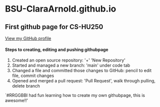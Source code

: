 # **BSU-ClaraArnold.github.io**
## First github page for CS-HU250
[View my GitHub profile](https://github.com/claraarnold)

#### Steps to creating, editing and pushing githubpage
1. Created an open source repository: '+' 'New Repository'
2. Started and managed a new branch: 'main' under code tab
3. Changed a file and committed those changes to GitHub: pencil to edit file, commit changes
4. Opened and merged a pull request: 'Pull Request', walk through pulling, delete branch

`#RRGGBBI had fun learning how to create my own githubpage, this is awesome!!'
